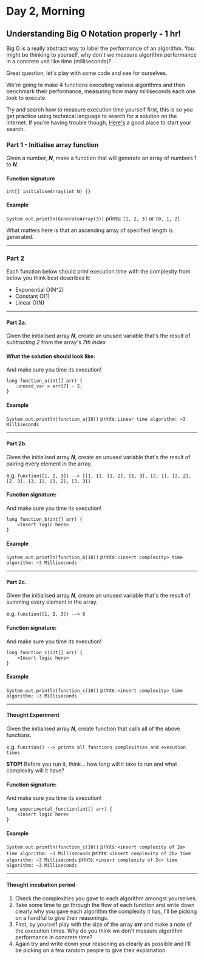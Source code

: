 # Day 2, Morning
## Understanding Big O Notation properly - 1 hr!
Big O is a really abstract way to label the performance of an algorithm. You might be thinking to yourself, why don't we measure algorithm performance in a concrete unit like time (milliseconds)?

Great question, let's play with some code and see for ourselves.

We're going to make 4 functions executing various algorithms and then benchmark their performance, measuring how many milliseconds each one took to execute.

Try and search how to measure execution time yourself first, this is so you get practice using technical language to search for a solution on the internet. If you're having trouble though, [Here's](https://www.google.co.uk/search?q=How+to+measure+execution+time+for+a+Java+method%3F&btnK=Google+Search&source=hp&ei=nnp5YfOlMZuUxc8PorG74Aw&iflsig=ALs-wAMAAAAAYXmIrte6aGiwFrxiymtMNO76xABcGnhS&gs_ssp=eJzj4tLP1TcwMkszLypTYDRgdGDw4ihOLkotT8usAABZOAdM&oq=screwfix&gs_lcp=Cgdnd3Mtd2l6EAEYATILCAAQgAQQsQMQgwEyDgguEIAEELEDEMcBEKMCMg4ILhCABBCxAxDHARDRAzIOCC4QgAQQsQMQxwEQowIyDgguEIAEELEDEMcBEKMCMggILhCABBCxAzILCAAQgAQQsQMQgwEyCwgAEIAEELEDEIMBMgUILhCABDIFCAAQgAQ6DggAEOoCEI8BEIwDEOUCOg4ILhDqAhCPARCMAxDlAlD2NFj2NGCsR2gBcAB4AIABLogBLpIBATGYAQCgAQGwAQo&sclient=gws-wiz) a good place to start your search.

### Part 1 - Initialise array function
Given a number, ***N***,  make a function that will generate an array of numbers 1 to ***N***.

#### Function signature
```int[] initialiseArray(int N) {}```

#### Example
```System.out.println(GenerateArray(3))```
prints: ```[1, 2, 3]``` or ```[0, 1, 2]```

What matters here is that an ascending array of specified length is generated.

---
### Part 2 
Each function below should print execution time with the complexity from below you think best describes it:
- Exponential O(N^2)
- Constant O(1) 
- Linear O(N)
---
#### Part 2a.
Given the initialised array ***N***, create an unused variable that's the result of *subtracting 2* from the array's *7th index*

#### What the solution should look like:
And make sure you time its execution!
```
long function_a(int[] arr) {
	unused_var = arr[7] - 2;
}
```
 
 #### Example
```System.out.println(function_a(10))```
prints: ```Linear time algorithm: ~3 Milliseconds``` 

---
#### Part 2b.
Given the initialised array ***N***, create an unused variable that's the result of pairing every element in the array.

e.g. ```function([1, 2, 3]) --> [[1, 1], [1, 2], [1, 3], [2, 1], [2, 2], [2, 3], [3, 1], [3, 2], [3, 3]]```

#### Function signature:
And make sure you time its execution!
```
long function_b(int[] arr) {
	<Insert logic here>
}
```
 
 #### Example
```System.out.println(function_b(10))```
prints: ```<insert complexity> time algorithm: ~3 Milliseconds``` 

---
#### Part 2c.
Given the initialised array ***N***, create an unused variable that's the result of summing every element in the array.

e.g. ```function([1, 2, 3]) --> 6```

#### Function signature:
And make sure you time its execution!
```
long function_c(int[] arr) {
	<Insert logic here>
}
```
 
 #### Example
```System.out.println(function_c(10))```
prints: ```<insert complexity> time algorithm: ~3 Milliseconds``` 

---
#### Thought Experiment
Given the initialised array ***N***, create function that calls all of the above functions.

e.g. ```function() --> prints all functions complexities and execution times```

**STOP!** Before you run it, think... how long will it take to run and what complexity will it have?

#### Function signature:
And make sure you time its execution!
```
long experimental_function(int[] arr) {
	<Insert logic here>
}
```
 
 #### Example
```System.out.println(function_c(10))```
prints: ```<insert complexity of 2a> time algorithm: ~3 Milliseconds``` 
prints: ```<insert complexity of 2b> time algorithm: ~3 Milliseconds``` 
prints: ```<insert complexity of 2c> time algorithm: ~3 Milliseconds``` 

---
#### Thought incubation period
1. Check the complexities you gave to each algorithm amongst yourselves.
2. Take some time to go through the flow of each function and write down clearly why you gave each algorithm the complexity it has, I'll be picking on a handful to give their reasonings.
3. First, by yourself play with the size of the array ***arr*** and make a note of the execution times. Why do you think we don't measure algorithm performance in concrete time?
4. Again try and write down your reasoning as clearly as possible and I'll be picking on a few random people to give their explanation.
